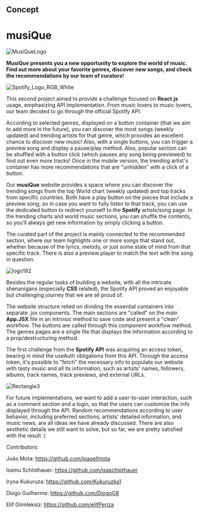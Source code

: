 ## Concept

<h1>musiQue</h1>

![MusiQueLogo](https://user-images.githubusercontent.com/107939073/203567954-a90492dc-9998-48f4-b75a-2bd9ee02f3a7.png)

**MusiQue presents you a new opportunity to explore the world of music.**
**Find out more about your favorite genres, discover new songs, and check the recommendations by our team of curators!**

![Spotify_Logo_RGB_White](https://user-images.githubusercontent.com/107939073/203570507-e969bba6-f6de-4b46-bcb0-8b575628fe1c.png)

This second project aimed to provide a challenge focused on **React.js** usage, emphasizing API implementation. From music lovers to music lovers, our team decided to go through the official Spotify API. 

According to selected genres, displayed on a button container (that we aim to add more in the future), you can discover the most songs (weekly updated) and trending artists for that genre, which provides an excellent chance to discover new music! Also, with a single buttons, you can trigger a preview song and display a pause/play method. Also, popular section can be shuffled with a button click (which pauses any song being previewed) to find out even more tracks! Once in the mobile version, the trending artist's container has more recommendations that are "unhidden" with a click of a button.

Our **musiQue** website provides a space where you can discover the trending songs from the top World chart (weekly updated) and top tracks from specific countries. Both have a play button on the pieces that include a preview song, so in case you want to fully listen to that track, you can use the dedicated button to redirect yourself to the **Spotify** artists/song page. In the trending charts and world music sections, you can shuffle the contents, so you'll always get new information by simply clicking a button. 

The curated part of the project is mainly connected to the recommended section, where our team highlights one or more songs that stand out, whether because of the lyrics, melody, or just some state of mind from that specific track. There is also a preview player to match the text with the song in question.

![logo192](https://user-images.githubusercontent.com/107939073/203571724-9a5eb1e8-24b2-4668-8f90-6ce850a7cafb.png)

Besides the regular tasks of building a website, with all the intricate shenanigans (especially **CSS** related), the Spotify API proved an enjoyable but challenging journey that we are all proud of.

The website structure relied on dividing the essential containers into separate .jsx components. The main sections are "called" on the main **App.JSX** file in an intrinsic method to save code and present a "clean" workflow. The buttons are called through this component workflow method. The genres pages are a single file that displays the information according to a prop/destructuring method. 

The first challenge from the **Spotify API** was acquiring an access token, bearing in mind the useAuth obligations from this API. Through the access token, it's possible to "fetch" the necessary info to populate our website with tasty music and all its information, such as artists' names, followers, albums, track names, track previews, and external URLs.

![Rectangle3](https://user-images.githubusercontent.com/107939073/203572933-18e7b234-5ff7-4b90-a6ee-ba55d8f9ab0d.jpeg)

For future implementations, we want to add a user-to-user interaction, such as a comment section and a login, so that the users can customize the info displayed through the API. Random recommendations according to user behavior, including preferred sections, artists' detailed information, and music news, are all ideas we have already discussed. 
There are also aesthetic details we still want to solve, but so far, we are pretty satisfied with the result :)

Contributors: 

João Mota: https://github.com/joaoefmota

Isamu Schlothauer: https://github.com/isaschlothauer

Iryna Kukuruza: https://github.com/Kukuruzka1

Diogo Guilherme: https://github.com/DiogoG8

Elif Gömleksiz: https://github.com/elifPeriza

